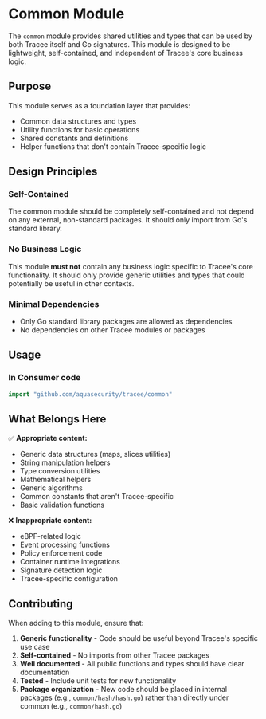 # Common Module

The `common` module provides shared utilities and types that can be used by both Tracee itself and Go signatures. This module is designed to be lightweight, self-contained, and independent of Tracee's core business logic.

## Purpose

This module serves as a foundation layer that provides:
- Common data structures and types
- Utility functions for basic operations
- Shared constants and definitions
- Helper functions that don't contain Tracee-specific logic

## Design Principles

### Self-Contained
The common module should be completely self-contained and not depend on any external, non-standard packages. It should only import from Go's standard library.

### No Business Logic
This module **must not** contain any business logic specific to Tracee's core functionality. It should only provide generic utilities and types that could potentially be useful in other contexts.

### Minimal Dependencies
- Only Go standard library packages are allowed as dependencies
- No dependencies on other Tracee modules or packages

## Usage

### In Consumer code
```go
import "github.com/aquasecurity/tracee/common"
```

## What Belongs Here

✅ **Appropriate content:**
- Generic data structures (maps, slices utilities)
- String manipulation helpers
- Type conversion utilities  
- Mathematical helpers
- Generic algorithms
- Common constants that aren't Tracee-specific
- Basic validation functions

❌ **Inappropriate content:**
- eBPF-related logic
- Event processing functions
- Policy enforcement code
- Container runtime integrations
- Signature detection logic
- Tracee-specific configuration

## Contributing

When adding to this module, ensure that:

1. **Generic functionality** - Code should be useful beyond Tracee's specific use case
2. **Self-contained** - No imports from other Tracee packages
3. **Well documented** - All public functions and types should have clear documentation
4. **Tested** - Include unit tests for new functionality
5. **Package organization** - New code should be placed in internal packages (e.g., `common/hash/hash.go`) rather than directly under common (e.g., `common/hash.go`)
